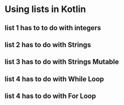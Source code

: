 # Using lists in Kotlin

## list 1 has to to do with integers

## list 2 has to do with Strings

## list 3 has to do with Strings Mutable

## list 4 has to do with While Loop

## list 4 has to do with For Loop

